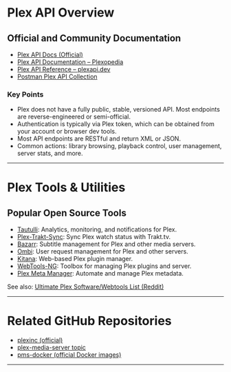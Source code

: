 # Plex API Overview

## Official and Community Documentation
- [Plex API Docs (Official)](https://docs.plex.tv/)
- [Plex API Documentation – Plexopedia](https://www.plexopedia.com/plex-media-server/api/)
- [Plex API Reference – plexapi.dev](https://plexapi.dev/api-reference/library/get-all-libraries)
- [Postman Plex API Collection](https://www.postman.com/fyvekatz/m-c-s-public-workspace/documentation/f2uw7pj/plex-api)

### Key Points
- Plex does not have a fully public, stable, versioned API. Most endpoints are reverse-engineered or semi-official.
- Authentication is typically via Plex token, which can be obtained from your account or browser dev tools.
- Most API endpoints are RESTful and return XML or JSON.
- Common actions: library browsing, playback control, user management, server stats, and more.

---

# Plex Tools & Utilities

## Popular Open Source Tools
- [Tautulli](https://github.com/Tautulli/Tautulli): Analytics, monitoring, and notifications for Plex.
- [Plex-Trakt-Sync](https://github.com/Taxel/PlexTraktSync): Sync Plex watch status with Trakt.tv.
- [Bazarr](https://github.com/morpheus65535/bazarr): Subtitle management for Plex and other media servers.
- [Ombi](https://github.com/Ombi-app/Ombi): User request management for Plex and other servers.
- [Kitana](https://github.com/pannal/Kitana): Web-based Plex plugin manager.
- [WebTools-NG](https://github.com/ukdtom/WebTools-NG): Toolbox for managing Plex plugins and server.
- [Plex Meta Manager](https://github.com/meisnate12/Plex-Meta-Manager): Automate and manage Plex metadata.

See also: [Ultimate Plex Software/Webtools List (Reddit)](https://www.reddit.com/r/PleX/comments/199fg2b/the_ultimate_softwarewebtools_list_for_plex/)

---

# Related GitHub Repositories
- [plexinc (official)](https://github.com/plexinc)
- [plex-media-server topic](https://github.com/topics/plex-media-server)
- [pms-docker (official Docker images)](https://github.com/plexinc/pms-docker)

---
